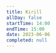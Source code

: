 ```yaml
---
title: Kirill
allDay: false
startTime: 14:00
endTime: 15:00
date: 2023-06-06
completed: null
---
```

